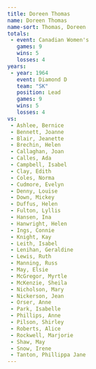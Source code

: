 ```yaml
---
title: Doreen Thomas
name: Doreen Thomas
name-sort: Thomas, Doreen
totals:
 - event: Canadian Women's
   games: 9
   wins: 5
   losses: 4
years:
 - year: 1964
   event: Diamond D
   team: "SK"
   position: Lead
   games: 9
   wins: 5
   losses: 4
vs:
 - Ashlee, Bernice
 - Bennett, Joanne
 - Blair, Jeanette
 - Brechin, Helen
 - Callaghan, Joan
 - Calles, Ada
 - Campbell, Isabel
 - Clay, Edith
 - Coles, Norma
 - Cudmore, Evelyn
 - Denny, Louise
 - Down, Mickey
 - Duffus, Helen
 - Fulton, Lyllis
 - Hansen, Ina
 - Hanwright, Helen
 - Ings, Connie
 - Knight, Kay
 - Leith, Isabel
 - Lenihan, Geraldine
 - Lewis, Ruth
 - Manning, Russ
 - May, Elsie
 - McGregor, Myrtle
 - McKenzie, Sheila
 - Nicholson, Mary
 - Nickerson, Jean
 - Orser, Anne
 - Park, Isabelle
 - Phillips, Anne
 - Pilson, Shirley
 - Roberts, Alice
 - Rockwell, Marjorie
 - Shaw, May
 - Snow, Irene
 - Tanton, Phillippa Jane
---
```

